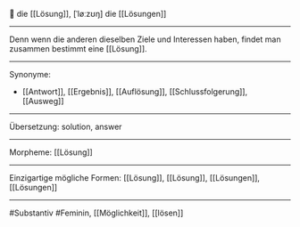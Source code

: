 🔴 die [[Lösung]], [ˈløːzʊŋ]
die [[Lösungen]]


---
Denn wenn die anderen dieselben Ziele und Interessen haben, findet man zusammen bestimmt eine [[Lösung]].  

---
Synonyme:
- [[Antwort]], [[Ergebnis]], [[Auflösung]], [[Schlussfolgerung]], [[Ausweg]]

---
Übersetzung: solution, answer

---
Morpheme:
[[Lösung]]

---
Einzigartige mögliche Formen: [[Lösung]], [[Lösung]], [[Lösungen]], [[Lösungen]]

---
#Substantiv #Feminin, [[Möglichkeit]], [[lösen]]